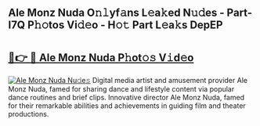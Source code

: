 ## Ale Monz Nuda O𝚗𝚕yf𝚊ns L𝚎a𝚔ed N𝚞𝚍es - Part-I7Q P𝚑𝚘tos Vi𝚍𝚎o - H𝚘𝚝 Part L𝚎a𝚔s DepEP

# <h2><a href="http://kf1rrh.oniu.top/?m=Ale+Monz+Nuda">🔗👉 🔴 Ale Monz Nuda P𝚑ot𝚘𝚜 V𝚒d𝚎o</a></h2>

[![Ale Monz Nuda Nu𝚍e𝚜](https://i.imgur.com/0qMVB7G.gif)](http://kf1rrh.oniu.top/?m=Ale+Monz+Nuda)
Digital media artist and amusement provider Ale Monz Nuda, famed for sharing dance and lifestyle content via popular dance routines and brief clips. Innovative director Ale Monz Nuda, famed for their remarkable abilities and achievements in guiding film and theater productions.  
